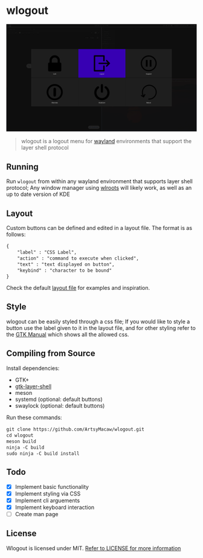 # wlogout
![Example](example.png)
> wlogout is a logout menu for [wayland](https://wayland.freedesktop.org/) environments that support the layer shell protocol
## Running
Run `wlogout` from within any wayland environment that supports layer shell protocol; Any window manager using [wlroots](https://github.com/swaywm/wlroots) will likely work, as well as an up to date version of KDE
## Layout
Custom buttons can be defined and edited in a layout file. The format is as follows:
```
{
    "label" : "CSS Label",
    "action" : "command to execute when clicked",
    "text" : "text displayed on button",
    "keybind" : "character to be bound"
}
```
Check the default [layout file](layout) for examples and inspiration.
## Style
wlogout can be easily styled through a css file; If you would like to style a button use the label given to it in the layout file, and for other styling refer to the [GTK Manual](https://developer.gnome.org/gtk3/stable/chap-css-properties.html) which shows all the allowed css.
## Compiling from Source
Install dependencies:
* GTK+  
* [gtk-layer-shell](https://github.com/wmww/gtk-layer-shell) 
* meson
* systemd (optional: default buttons)
* swaylock (optional: default buttons)

Run these commands:
```
git clone https://github.com/ArtsyMacaw/wlogout.git
cd wlogout
meson build
ninja -C build
sudo ninja -C build install
```
## Todo
- [X] Implement basic functionality
- [X] Implement styling via CSS
- [X] Implement cli arguements
- [X] Implement keyboard interaction
- [ ] Create man page
## License
Wlogout is licensed under MIT. [Refer to LICENSE for more information](LICENSE)

